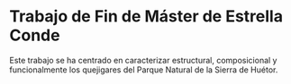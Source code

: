# Trabajo de Fin de Máster de Estrella Conde
Este trabajo se ha centrado en caracterizar estructural, composicional y funcionalmente los quejigares del Parque Natural de la Sierra de Huétor.
